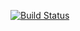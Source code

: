 
[![Build Status](https://dev.azure.com/pranavsharma1799/JavaPipeline/_apis/build/status/pranav-sharma429.pipelines-java?branchName=master)](https://dev.azure.com/pranavsharma1799/JavaPipeline/_build/latest?definitionId=10&branchName=master)

